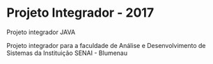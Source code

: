 # Projeto Integrador - 2017
Projeto integrador JAVA 

Projeto integrador para a faculdade de Análise e Desenvolvimento de Sistemas da Instituição SENAI - Blumenau
